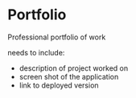 # Portfolio
Professional portfolio of work

needs to include:
- description of project worked on
- screen shot of the application
- link to deployed version
